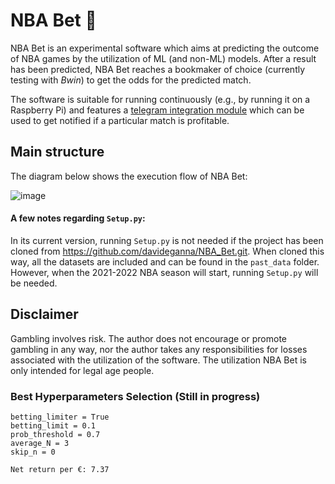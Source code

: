 # NBA Bet 🏀

NBA Bet is an experimental software which aims at predicting the outcome of NBA games by the utilization of ML (and non-ML) models. 
After a result has been predicted, NBA Bet reaches a bookmaker of choice (currently testing with *Bwin*) to get the odds for the predicted match.

The software is suitable for running continuously (e.g., by running it on a Raspberry Pi) and features a [telegram integration module](https://github.com/davideganna/NBA_Bet/blob/main/NBABet/telegram_integration.py) which can be used to get notified if a particular match is profitable.

## Main structure
The diagram below shows the execution flow of NBA Bet:

![image](https://user-images.githubusercontent.com/52606991/127752880-cef2e6c3-4e72-406f-b16b-9723b6a289fd.png)

#### A few notes regarding ```Setup.py```:
In its current version, running ```Setup.py``` is not needed if the project has been cloned from https://github.com/davideganna/NBA_Bet.git. When cloned this way, all the datasets are included and can be found in the ```past_data``` folder. However, when the 2021-2022 NBA season will start, running ```Setup.py``` will be needed. 


## Disclaimer

Gambling involves risk. The author does not encourage or promote gambling in any way, nor the author takes any responsibilities for losses associated with the utilization of the software. 
The utilization NBA Bet is only intended for legal age people. 

### Best Hyperparameters Selection (Still in progress)
```margin = 0
betting_limiter = True
betting_limit = 0.1
prob_threshold = 0.7
average_N = 3
skip_n = 0

Net return per €: 7.37
